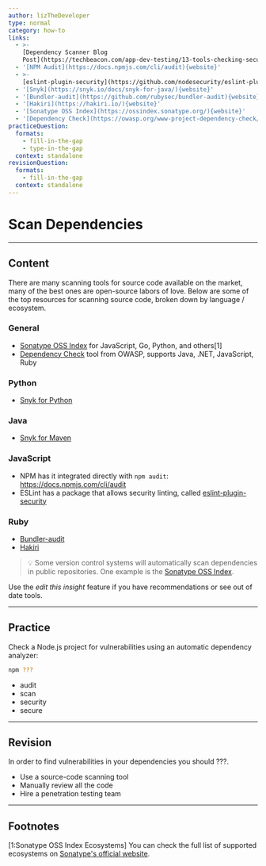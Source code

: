 ```yaml
---
author: lizTheDeveloper
type: normal
category: how-to
links:
  - >-
    [Dependency Scanner Blog
    Post](https://techbeacon.com/app-dev-testing/13-tools-checking-security-risk-open-source-dependencies){website}
  - '[NPM Audit](https://docs.npmjs.com/cli/audit){website}'
  - >-
    [eslint-plugin-security](https://github.com/nodesecurity/eslint-plugin-security){website}
  - '[Snyk](https://snyk.io/docs/snyk-for-java/){website}'
  - '[Bundler-audit](https://github.com/rubysec/bundler-audit){website}'
  - '[Hakiri](https://hakiri.io/){website}'
  - '[Sonatype OSS Index](https://ossindex.sonatype.org/){website}'
  - '[Dependency Check](https://owasp.org/www-project-dependency-check/){website}'
practiceQuestion:
  formats:
    - fill-in-the-gap
    - type-in-the-gap
  context: standalone
revisionQuestion:
  formats:
    - fill-in-the-gap
  context: standalone
---
```


# Scan Dependencies


---

## Content

There are many scanning tools for source code available on the market, many of the best ones are open-source labors of love. Below are some of the top resources for scanning source code, broken down by language / ecosystem.

### General

- [Sonatype OSS Index](https://ossindex.sonatype.org/) for JavaScript, Go, Python, and others[1]
- [Dependency Check](https://owasp.org/www-project-dependency-check/) tool from OWASP, supports Java, .NET, JavaScript, Ruby

### Python

- [Snyk for Python](https://snyk.io/)

### Java

- [Snyk for Maven](https://snyk.io/)

### JavaScript

- NPM has it integrated directly with `npm audit`: <https://docs.npmjs.com/cli/audit>
- ESLint has a package that allows security linting, called [eslint-plugin-security](https://github.com/nodesecurity/eslint-plugin-security)

### Ruby

- [Bundler-audit](https://github.com/rubysec/bundler-audit)
- [Hakiri](https://hakiri.io/)

> 💡 Some version control systems will automatically scan dependencies in public repositories. One example is the [Sonatype OSS Index](https://ossindex.sonatype.org/).

Use the *edit this insight* feature if you have recommendations or see out of date tools.


---

## Practice

Check a Node.js project for vulnerabilities using an automatic dependency analyzer:  

```bash
npm ???
```

- audit
- scan
- security
- secure


---

## Revision

In order to find vulnerabilities in your dependencies you should ???.

- Use a source-code scanning tool
- Manually review all the code
- Hire a penetration testing team


---

## Footnotes

[1:Sonatype OSS Index Ecosystems]
You can check the full list of supported ecosystems on [Sonatype's official website](https://ossindex.sonatype.org/ecosystems).
